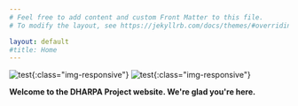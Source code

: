```yaml
---
# Feel free to add content and custom Front Matter to this file.
# To modify the layout, see https://jekyllrb.com/docs/themes/#overriding-theme-defaults

layout: default
#title: Home
---
```

![test]({{site.url}}/images/tuerkischer_schachspieler_racknitz3.jpg){:class="img-responsive"}
![test](ancu6230.hithub.io/dharpa/images/tuerkischer_schachspieler_racknitz3.jpg){:class="img-responsive"}

**Welcome to the DHARPA Project website. We're glad you're here.**
